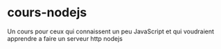 # cours-nodejs
Un cours pour ceux qui connaissent un peu JavaScript et qui voudraient apprendre a faire un serveur http nodejs
